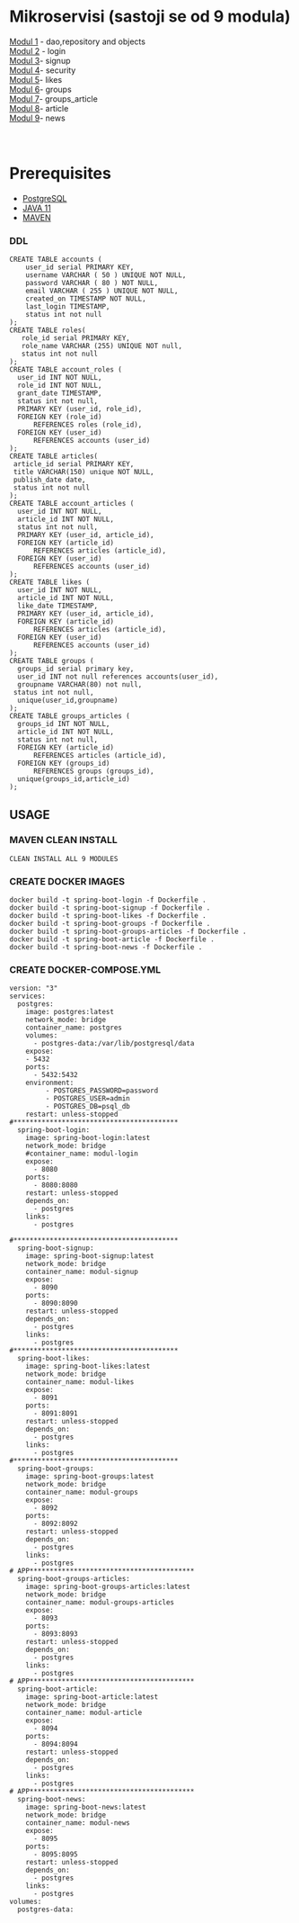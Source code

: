 # Mikroservisi (sastoji se od 9 modula)
[Modul 1](https://github.com/tdoric/modul_1) - dao,repository and objects  <br />
[Modul 2](https://github.com/tdoric/modul_2) - login  <br />
[Modul 3](https://github.com/tdoric/module_3)- signup <br />
[Modul 4](https://github.com/tdoric/module_4)- security <br />
[Modul 5](https://github.com/tdoric/module_5)- likes <br />
[Modul 6](https://github.com/tdoric/module_6)- groups <br />
[Modul 7](https://github.com/tdoric/module_7)- groups_article <br />
[Modul 8](https://github.com/tdoric/module_8)- article <br />
[Modul 9](https://github.com/tdoric/module_9)- news <br />
<br /> <br />

# Prerequisites
- [PostgreSQL](https://hub.docker.com/_/postgres)
- [JAVA 11](https://jdk.java.net/11/)
- [MAVEN](https://maven.apache.org/download.cgi)


### DDL 
``` 
CREATE TABLE accounts (
    user_id serial PRIMARY KEY,
    username VARCHAR ( 50 ) UNIQUE NOT NULL,
    password VARCHAR ( 80 ) NOT NULL,
    email VARCHAR ( 255 ) UNIQUE NOT NULL,
    created_on TIMESTAMP NOT NULL,
    last_login TIMESTAMP,
    status int not null
);
CREATE TABLE roles(
   role_id serial PRIMARY KEY,
   role_name VARCHAR (255) UNIQUE NOT null,
   status int not null
);
CREATE TABLE account_roles (
  user_id INT NOT NULL,
  role_id INT NOT NULL,
  grant_date TIMESTAMP,
  status int not null,
  PRIMARY KEY (user_id, role_id),
  FOREIGN KEY (role_id)
      REFERENCES roles (role_id),
  FOREIGN KEY (user_id)
      REFERENCES accounts (user_id)
);
CREATE TABLE articles(
 article_id serial PRIMARY KEY,
 title VARCHAR(150) unique NOT NULL,
 publish_date date,
 status int not null
);
CREATE TABLE account_articles (
  user_id INT NOT NULL,
  article_id INT NOT NULL,
  status int not null,
  PRIMARY KEY (user_id, article_id),
  FOREIGN KEY (article_id)
      REFERENCES articles (article_id),
  FOREIGN KEY (user_id)
      REFERENCES accounts (user_id)
);
CREATE TABLE likes (
  user_id INT NOT NULL,
  article_id INT NOT NULL,
  like_date TIMESTAMP,
  PRIMARY KEY (user_id, article_id),
  FOREIGN KEY (article_id)
      REFERENCES articles (article_id),
  FOREIGN KEY (user_id)
      REFERENCES accounts (user_id)
);
CREATE TABLE groups (
  groups_id serial primary key,
  user_id INT not null references accounts(user_id),
  groupname VARCHAR(80) not null,
 status int not null,
  unique(user_id,groupname)
);
CREATE TABLE groups_articles (
  groups_id INT NOT NULL,
  article_id INT NOT NULL,
  status int not null,
  FOREIGN KEY (article_id)
      REFERENCES articles (article_id),
  FOREIGN KEY (groups_id)
      REFERENCES groups (groups_id),
  unique(groups_id,article_id)
);
``` 
## USAGE
### MAVEN CLEAN INSTALL
```
CLEAN INSTALL ALL 9 MODULES
```
### CREATE DOCKER IMAGES
```
docker build -t spring-boot-login -f Dockerfile .
docker build -t spring-boot-signup -f Dockerfile .
docker build -t spring-boot-likes -f Dockerfile .
docker build -t spring-boot-groups -f Dockerfile .
docker build -t spring-boot-groups-articles -f Dockerfile .
docker build -t spring-boot-article -f Dockerfile .
docker build -t spring-boot-news -f Dockerfile .
```
### CREATE DOCKER-COMPOSE.YML
```
version: "3"
services:
  postgres:
    image: postgres:latest
    network_mode: bridge
    container_name: postgres
    volumes:
      - postgres-data:/var/lib/postgresql/data
    expose:
    - 5432
    ports:
      - 5432:5432
    environment:
         - POSTGRES_PASSWORD=password
         - POSTGRES_USER=admin
         - POSTGRES_DB=psql_db
    restart: unless-stopped
#*****************************************
  spring-boot-login:
    image: spring-boot-login:latest
    network_mode: bridge
    #container_name: modul-login
    expose:
      - 8080
    ports:
      - 8080:8080
    restart: unless-stopped
    depends_on:
      - postgres
    links:
      - postgres
     
#*****************************************
  spring-boot-signup:
    image: spring-boot-signup:latest
    network_mode: bridge
    container_name: modul-signup
    expose:
      - 8090
    ports:
      - 8090:8090
    restart: unless-stopped
    depends_on:
      - postgres
    links:
      - postgres
#*****************************************
  spring-boot-likes:
    image: spring-boot-likes:latest
    network_mode: bridge
    container_name: modul-likes
    expose:
      - 8091
    ports:
      - 8091:8091
    restart: unless-stopped
    depends_on:
      - postgres
    links:
      - postgres
#*****************************************
  spring-boot-groups:
    image: spring-boot-groups:latest
    network_mode: bridge
    container_name: modul-groups
    expose:
      - 8092
    ports:
      - 8092:8092
    restart: unless-stopped
    depends_on:
      - postgres
    links:
      - postgres
# APP*****************************************
  spring-boot-groups-articles:
    image: spring-boot-groups-articles:latest
    network_mode: bridge
    container_name: modul-groups-articles
    expose:
      - 8093
    ports:
      - 8093:8093
    restart: unless-stopped
    depends_on:
      - postgres
    links:
      - postgres 
# APP*****************************************
  spring-boot-article:
    image: spring-boot-article:latest
    network_mode: bridge
    container_name: modul-article
    expose:
      - 8094
    ports:
      - 8094:8094
    restart: unless-stopped
    depends_on:
      - postgres
    links:
      - postgres  
# APP*****************************************
  spring-boot-news:
    image: spring-boot-news:latest
    network_mode: bridge
    container_name: modul-news
    expose:
      - 8095
    ports:
      - 8095:8095
    restart: unless-stopped
    depends_on:
      - postgres
    links:
      - postgres
volumes:
  postgres-data:
```
